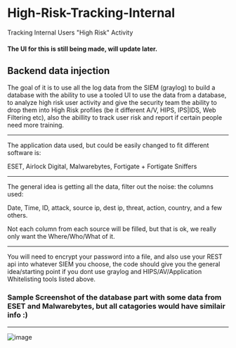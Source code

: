 # High-Risk-Tracking-Internal
Tracking Internal Users "High Risk" Activity

#### The UI for this is still being made, will update later.

Backend data injection
--------------------------------------------------

The goal of it is to use all the log data from the SIEM (graylog) to build a database with the ability to use a tooled UI to use the data from a database, to analyze high risk user activity and give the security team the ability to drop them into High Risk profiles (be it different A/V, HIPS, IPS|IDS, Web Filtering etc), also the abillity to track user risk and report if certain people need more training.

--------------------------------------------------------

The application data used, but could be easily changed to fit different software is:

ESET, Airlock Digital, Malwarebytes, Fortigate + Fortigate Sniffers

-----------------------------------------------------------

The general idea is getting all the data, filter out the noise: the columns used:

Date, Time, ID, attack, source ip, dest ip, threat, action, country, and a few others. 

Not each column from each source will be filled, but that is ok, we really only want the Where/Who/What of it.

-------------------------------------------------------------

You will need to encrypt your password into a file, and also use your REST api into whatever SIEM you choose, the code should give you the general idea/starting point if you dont use graylog and HIPS/AV/Application Whitelisting tools listed above.


### Sample Screenshot of the database part with some data from ESET and Malwarebytes, but all catagories would have similair info :)

--------------------------------------------------------------------
![image](https://i.imgur.com/EgVbbio.jpg)
